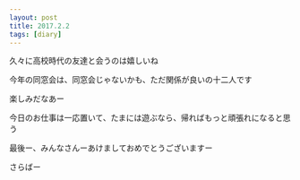 ```yaml
---
layout: post
title: 2017.2.2
tags: [diary]
---
```



久々に高校時代の友達と会うのは嬉しいね

今年の同窓会は、同窓会じゃないかも、ただ関係が良いの十二人です

楽しみだなあー

今日のお仕事は一応置いて、たまには遊ぶなら、帰ればもっと頑張れになると思う

最後ー、みんなさんーあけましておめでとうございますー

さらばー
